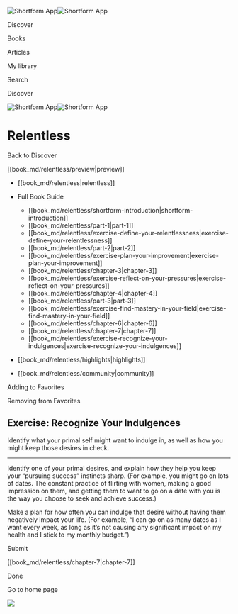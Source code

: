 ![Shortform App](/img/logo.36a2399e.svg)![Shortform App](/img/logo-dark.70c1b072.svg)

Discover

Books

Articles

My library

Search

Discover

![Shortform App](/img/logo.36a2399e.svg)![Shortform App](/img/logo-dark.70c1b072.svg)

# Relentless

Back to Discover

[[book_md/relentless/preview|preview]]

  * [[book_md/relentless|relentless]]
  * Full Book Guide

    * [[book_md/relentless/shortform-introduction|shortform-introduction]]
    * [[book_md/relentless/part-1|part-1]]
    * [[book_md/relentless/exercise-define-your-relentlessness|exercise-define-your-relentlessness]]
    * [[book_md/relentless/part-2|part-2]]
    * [[book_md/relentless/exercise-plan-your-improvement|exercise-plan-your-improvement]]
    * [[book_md/relentless/chapter-3|chapter-3]]
    * [[book_md/relentless/exercise-reflect-on-your-pressures|exercise-reflect-on-your-pressures]]
    * [[book_md/relentless/chapter-4|chapter-4]]
    * [[book_md/relentless/part-3|part-3]]
    * [[book_md/relentless/exercise-find-mastery-in-your-field|exercise-find-mastery-in-your-field]]
    * [[book_md/relentless/chapter-6|chapter-6]]
    * [[book_md/relentless/chapter-7|chapter-7]]
    * [[book_md/relentless/exercise-recognize-your-indulgences|exercise-recognize-your-indulgences]]
  * [[book_md/relentless/highlights|highlights]]
  * [[book_md/relentless/community|community]]



Adding to Favorites 

Removing from Favorites 

## Exercise: Recognize Your Indulgences

Identify what your primal self might want to indulge in, as well as how you might keep those desires in check.

* * *

Identify one of your primal desires, and explain how they help you keep your “pursuing success” instincts sharp. (For example, you might go on lots of dates. The constant practice of flirting with women, making a good impression on them, and getting them to want to go on a date with you is the way you choose to seek and achieve success.)

Make a plan for how often you can indulge that desire without having them negatively impact your life. (For example, “I can go on as many dates as I want every week, as long as it’s not causing any significant impact on my health and I stick to my monthly budget.”)

Submit 

[[book_md/relentless/chapter-7|chapter-7]]

Done

Go to home page 

![](https://bat.bing.com/action/0?ti=56018282&Ver=2&mid=6005ec3a-4e8c-4fab-8311-2880c6f8b447&sid=f30c5e70639211ee87d33f0876d93783&vid=f30c9700639211eeb3a75d830392c94f&vids=0&msclkid=N&pi=0&lg=en-US&sw=800&sh=600&sc=24&nwd=1&tl=Shortform%20%7C%20Book&p=https%3A%2F%2Fwww.shortform.com%2Fapp%2Fbook%2Frelentless%2Fexercise-recognize-your-indulgences&r=&lt=577&evt=pageLoad&sv=1&rn=221690)
